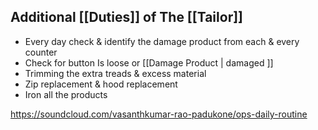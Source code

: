 ## Additional [[Duties]] of The [[Tailor]]

- Every day check & identify the damage product from each & every counter
- Check for button Is loose or  [[Damage Product | damaged ]]
- Trimming the extra treads & excess material
- Zip replacement & hood replacement
- Iron all the products

https://soundcloud.com/vasanthkumar-rao-padukone/ops-daily-routine
